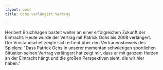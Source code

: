 ```yaml
---
layout: post
title: Ochs verlängert Vertrag

---
```


Heribert Bruchhagen bastelt weiter an einer erfolgreichen Zukunft der Eintracht: Heute wurde der Vertrag mit Patrick Ochs bis 2008 verlängert. Der Vorstandschef zeigte sich erfreut über den Vertrauensbeweis des Spielers: "Dass Patrick Ochs in unserer momentan schwierigen sportlichen Situation seinen Vertrag verlängert hat zeigt mir, dass er mit ganzem Herzen an der Eintracht hängt und die großen Perspektiven sieht, die wir hier haben."


